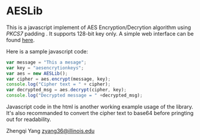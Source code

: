 # AESLib

This is a javascript implement of AES Encryption/Decrytion algorithm using _PKCS7_ padding . It supports 128-bit key only. A simple web interface can be found [here](http://zhengqiyang.com/aesdemo/). 

Here is a sample javascript code: 

```javascript
var message = "This a mesage";
var key = "aesencrytionkeys";
var aes = new AESLib();
var cipher = aes.encrypt(message, key);
console.log("Cipher text = " + cipher);
var decrypted_msg = aes.decrypt(cipher, key);
console.log("Decrypted message = " +decrypted_msg);
```
Javascript code in the html is another working example usage of the library. It's also recommanded to convert the cipher text to base64 before pringting out for readability. 

Zhengqi Yang
<zyang36@illinois.edu>
